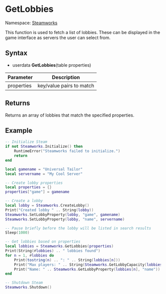 # GetLobbies

Namespace: [Steamworks](Steamworks.md)

This function is used to fetch a list of lobbies. These can be displayed in the game interface as servers the user can select from.

## Syntax

- userdata **GetLobbies**(table properties)

| Parameter | Description |
|---|---|
| properties | key/value pairs to match |

## Returns

Returns an array of lobbies that match the specified properties.

## Example

```lua
-- Initialize Steam
if not Steamworks.Initialize() then
    RuntimeError("Steamworks failed to initialize.")
    return
end

local gamename = "Universal Tailor"
local servername = "My Cool Server"

-- Create lobby properties
local properties = {}
properties["game"] = gamename

-- Create a lobby
local lobby = Steamworks.CreateLobby()
Print("Created lobby " .. String(lobby))
Steamworks.SetLobbyProperty(lobby, "game", gamename)
Steamworks.SetLobbyProperty(lobby, "name", servername)

-- Pause briefly before the lobby will be listed in search results
Sleep(1000)

-- Get lobbies based on properties
local lobbies = Steamworks.GetLobbies(properties)
Print(String(#lobbies) .. " lobbies found")
for n = 1, #lobbies do
    Print(tostring(n) .. ": " .. String(lobbies[n]))
    Print("Max players: " .. String(Steamworks.GetLobbyCapacity(lobbies[n])))
    Print("Name: " .. Steamworks.GetLobbyProperty(lobbies[n], "name"))
end

-- Shutdown Steam
Steamworks.Shutdown()
```
